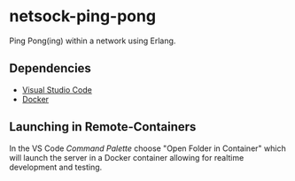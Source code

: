# netsock-ping-pong

Ping Pong(ing) within a network using Erlang.

## Dependencies

- [Visual Studio Code](https://code.visualstudio.com/download)
- [Docker](https://docs.docker.com/get-docker)

## Launching in Remote-Containers

In the VS Code _Command Palette_ choose "Open Folder in Container" which will launch the server in a Docker container allowing for realtime development and testing.
